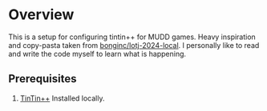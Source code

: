 # Overview
This is a setup for configuring tintin++ for MUDD games.  Heavy inspiration and copy-pasta taken from [bonginc/lotj-2024-local](https://github.com/bonginc/lotj-2024-local).  I personally like to read and write the code myself to learn what is happening.

## Prerequisites
1. [TinTin++]() Installed locally.